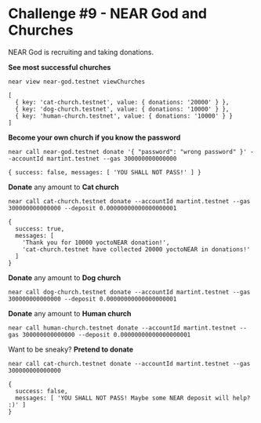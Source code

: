 # Challenge #9 - NEAR God and Churches

NEAR God is recruiting and taking donations.

**See most successful churches**

```
near view near-god.testnet viewChurches

[
  { key: 'cat-church.testnet', value: { donations: '20000' } },
  { key: 'dog-church.testnet', value: { donations: '10000' } },
  { key: 'human-church.testnet', value: { donations: '10000' } }
]
```

**Become your own church if you know the password**

```
near call near-god.testnet donate '{ "password": "wrong password" }' --accountId martint.testnet --gas 300000000000000

{ success: false, messages: [ 'YOU SHALL NOT PASS!' ] }
```

**Donate** any amount to **Cat church**

```
near call cat-church.testnet donate --accountId martint.testnet --gas 300000000000000 --deposit 0.00000000000000000001

{
  success: true,
  messages: [
    'Thank you for 10000 yoctoNEAR donation!',
    'cat-church.testnet have collected 20000 yoctoNEAR in donations!'
  ]
}
```

**Donate** any amount to **Dog church**

```
near call dog-church.testnet donate --accountId martint.testnet --gas 300000000000000 --deposit 0.00000000000000000001
```

**Donate** any amount to **Human church**

```
near call human-church.testnet donate --accountId martint.testnet --gas 300000000000000 --deposit 0.00000000000000000001
```

Want to be sneaky? **Pretend to donate**

```
near call cat-church.testnet donate --accountId martint.testnet --gas 300000000000000

{
  success: false,
  messages: [ 'YOU SHALL NOT PASS! Maybe some NEAR deposit will help? :)' ]
}
```
